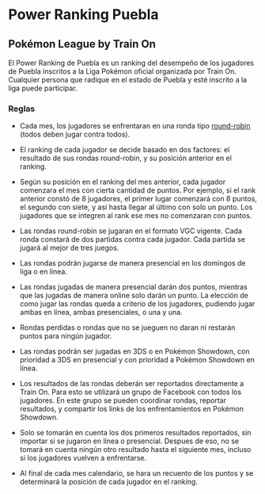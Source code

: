 # Power Ranking Puebla
## Pokémon League by Train On

El Power Ranking de Puebla es un ranking del desempeño de los jugadores de Puebla inscritos a la Liga Pokémon oficial organizada por Train On. Cualquier persona que radique en el estado de Puebla y esté inscrito a la liga puede participar.

### Reglas

* Cada mes, los jugadores se enfrentaran en una ronda tipo [round-robin](https://es.wikipedia.org/wiki/Sistema_de_todos_contra_todos) (todos deben jugar contra todos).

* El ranking de cada jugador se decide basado en dos factores: el resultado de sus rondas round-robin, y su posición anterior en el ranking.

* Según su posición en el ranking del mes anterior, cada jugador comenzara el mes con cierta cantidad de puntos. Por ejemplo, si el rank anterior constó de 8 jugadores, el primer lugar comenzará con 8 puntos, el segundo con siete, y así hasta llegar al último con solo un punto. Los jugadores que se integren al rank ese mes no comenzaran con puntos.

* Las rondas round-robin se jugaran en el formato VGC vigente. Cada ronda constará de dos partidas contra cada jugador. Cada partida se jugará al mejor de tres juegos.

* Las rondas podrán jugarse de manera presencial en los domingos de liga o en línea. 

* Las rondas jugadas de manera presencial darán dos puntos, mientras que las jugadas de manera online solo darán un punto. La elección de como jugar las rondas queda a criterio de los jugadores, pudiendo jugar ambas en línea, ambas presenciales, o una y una.

* Rondas perdidas o rondas que no se jueguen no daran ni restarán puntos para ningún jugador.

* Las rondas podrán ser jugadas en 3DS o en Pokémon Showdown, con prioridad a 3DS en presencial y con prioridad a Pokémon Showdown en línea. 

* Los resultados de las rondas deberán ser reportados directamente a Train On. Para esto se utilizará un grupo de Facebook con todos los jugadores. En este grupo se pueden coordinar rondas, reportar resultados, y compartir los links de los enfrentamientos en Pokémon Showdown.

* Solo se tomarán en cuenta los dos primeros resultados reportados, sin importar si se jugaron en línea o presencial. Despues de eso, no se tomará en cuenta ningún otro resultado hasta el siguiente mes, incluso si los jugadores vuelven a enfrentarse.

* Al final de cada mes calendario, se hara un recuento de los puntos y se determinará la posición de cada jugador en el ranking.

